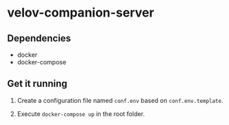 # velov-companion-server


## Dependencies

- docker
- docker-compose

## Get it running

1. Create a configuration file named `conf.env` based on `conf.env.template`.

2. Execute `docker-compose up` in the root folder.
